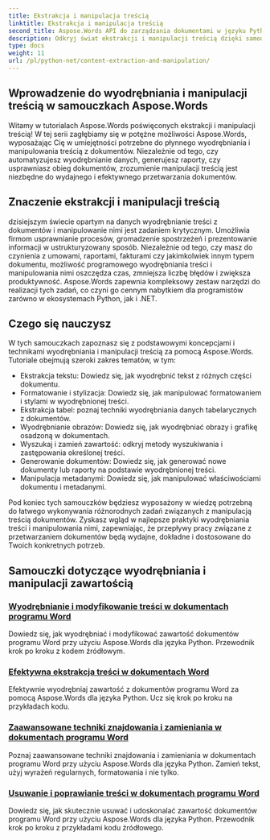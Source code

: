 ```yaml
---
title: Ekstrakcja i manipulacja treścią
linktitle: Ekstrakcja i manipulacja treścią
second_title: Aspose.Words API do zarządzania dokumentami w języku Python
description: Odkryj świat ekstrakcji i manipulacji treścią dzięki samouczkom Aspose.Words. Dowiedz się, jak efektywnie wyodrębniać i manipulować treścią za pomocą języka Python i .NET, zwiększając możliwości przetwarzania dokumentów.
type: docs
weight: 11
url: /pl/python-net/content-extraction-and-manipulation/
---
```

## Wprowadzenie do wyodrębniania i manipulacji treścią w samouczkach Aspose.Words

Witamy w tutorialach Aspose.Words poświęconych ekstrakcji i manipulacji treścią! W tej serii zagłębiamy się w potężne możliwości Aspose.Words, wyposażając Cię w umiejętności potrzebne do płynnego wyodrębniania i manipulowania treścią z dokumentów. Niezależnie od tego, czy automatyzujesz wyodrębnianie danych, generujesz raporty, czy usprawniasz obieg dokumentów, zrozumienie manipulacji treścią jest niezbędne do wydajnego i efektywnego przetwarzania dokumentów.

## Znaczenie ekstrakcji i manipulacji treścią

dzisiejszym świecie opartym na danych wyodrębnianie treści z dokumentów i manipulowanie nimi jest zadaniem krytycznym. Umożliwia firmom usprawnianie procesów, gromadzenie spostrzeżeń i prezentowanie informacji w ustrukturyzowany sposób. Niezależnie od tego, czy masz do czynienia z umowami, raportami, fakturami czy jakimkolwiek innym typem dokumentu, możliwość programowego wyodrębniania treści i manipulowania nimi oszczędza czas, zmniejsza liczbę błędów i zwiększa produktywność. Aspose.Words zapewnia kompleksowy zestaw narzędzi do realizacji tych zadań, co czyni go cennym nabytkiem dla programistów zarówno w ekosystemach Python, jak i .NET.

## Czego się nauczysz

W tych samouczkach zapoznasz się z podstawowymi koncepcjami i technikami wyodrębniania i manipulacji treścią za pomocą Aspose.Words. Tutoriale obejmują szeroki zakres tematów, w tym:

- Ekstrakcja tekstu: Dowiedz się, jak wyodrębnić tekst z różnych części dokumentu.
- Formatowanie i stylizacja: Dowiedz się, jak manipulować formatowaniem i stylami w wyodrębnionej treści.
- Ekstrakcja tabel: poznaj techniki wyodrębniania danych tabelarycznych z dokumentów.
- Wyodrębnianie obrazów: Dowiedz się, jak wyodrębniać obrazy i grafikę osadzoną w dokumentach.
- Wyszukaj i zamień zawartość: odkryj metody wyszukiwania i zastępowania określonej treści.
- Generowanie dokumentów: Dowiedz się, jak generować nowe dokumenty lub raporty na podstawie wyodrębnionej treści.
- Manipulacja metadanymi: Dowiedz się, jak manipulować właściwościami dokumentu i metadanymi.

Pod koniec tych samouczków będziesz wyposażony w wiedzę potrzebną do łatwego wykonywania różnorodnych zadań związanych z manipulacją treścią dokumentów. Zyskasz wgląd w najlepsze praktyki wyodrębniania treści i manipulowania nimi, zapewniając, że przepływy pracy związane z przetwarzaniem dokumentów będą wydajne, dokładne i dostosowane do Twoich konkretnych potrzeb.

## Samouczki dotyczące wyodrębniania i manipulacji zawartością
### [Wyodrębnianie i modyfikowanie treści w dokumentach programu Word](./extract-modify-document-content/)
Dowiedz się, jak wyodrębniać i modyfikować zawartość dokumentów programu Word przy użyciu Aspose.Words dla języka Python. Przewodnik krok po kroku z kodem źródłowym.
### [Efektywna ekstrakcja treści w dokumentach Word](./document-content-extraction/)
Efektywnie wyodrębniaj zawartość z dokumentów programu Word za pomocą Aspose.Words dla języka Python. Ucz się krok po kroku na przykładach kodu.
### [Zaawansowane techniki znajdowania i zamieniania w dokumentach programu Word](./find-replace-documents/)
Poznaj zaawansowane techniki znajdowania i zamieniania w dokumentach programu Word przy użyciu Aspose.Words dla języka Python. Zamień tekst, użyj wyrażeń regularnych, formatowania i nie tylko.
### [Usuwanie i poprawianie treści w dokumentach programu Word](./remove-content-documents/)
Dowiedz się, jak skutecznie usuwać i udoskonalać zawartość dokumentów programu Word przy użyciu Aspose.Words dla języka Python. Przewodnik krok po kroku z przykładami kodu źródłowego.